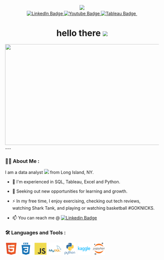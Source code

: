 <div id="header" align="center">
  <img src="https://media.giphy.com/media/v1.Y2lkPTc5MGI3NjExbGdseXU1aGU0eXVtazZja3RsN3cxeDgzNDNzbHZvbDExcG43cjNzOCZlcD12MV9pbnRlcm5hbF9naWZfYnlfaWQmY3Q9cw/gjrYDwbjnK8x36xZIO/giphy.gif" width="250"/>
</div>
<div id="badges" align="center" >
  <a href="https://www.linkedin.com/in/john-shen-65489b177/">
    <img src="https://img.shields.io/badge/LinkedIn-blue?style=for-the-badge&logo=linkedin&logoColor=white" alt="LinkedIn Badge"/>
  </a>
  <a href="https://www.youtube.com/@johnshen9423">
    <img src="https://img.shields.io/badge/YouTube-red?style=for-the-badge&logo=youtube&logoColor=white" alt="Youtube Badge"/>
  </a>
  <a href="https://public.tableau.com/app/profile/john.shen5439/vizzes">
    <img src="https://img.shields.io/badge/Tableau-purple?style=for-the-badge&logo=tableau&logoColor=white" alt="Tableau Badge"/>
  </a>
    <img src="https://komarev.com/ghpvc/?username=johnshen11&style=flat-square&color=blue" alt=""/>
  </a>
</div > 
<h1 align="center"> 
  hello there
  <img src="https://media.giphy.com/media/hvRJCLFzcasrR4ia7z/giphy.gif" width="30px"/>
</h1>
<div align="center">
  <img src="https://media.giphy.com/media/v1.Y2lkPTc5MGI3NjExdDVrajBrc281NXBjbGJ2dnF6Zzk1b2RhaDFobzlqYTZzaXphZWQ2YyZlcD12MV9pbnRlcm5hbF9naWZfYnlfaWQmY3Q9Zw/3oKIPEqDGUULpEU0aQ/giphy.gif" width="600" height="330"/>
</div>
---

### :man_technologist: About Me :
I am a data analyst <img src="https://media.giphy.com/media/WUlplcMpOCEmTGBtBW/giphy.gif" width="30"> from Long Island, NY.
- :telescope: I'm experienced in SQL, Tableau, Excel and Python.

- :seedling: Seeking out new opportunities for learning and growth.

- :zap: In my free time, I enjoy exercising, checking out tech reviews, watching Shark Tank, and playing or watching basketball #GOKNICKS.

- :mailbox: You can reach me @ [![Linkedin Badge](https://img.shields.io/badge/-Linkedin-blue?style=flat&logo=Linkedin&logoColor=white)](https://www.linkedin.com/in/john-shen-65489b177/)
### :hammer_and_wrench: Languages and Tools :
<img src="https://github.com/devicons/devicon/blob/master/icons/html5/html5-original.svg" title="HTML5" alt="HTML" width="40" height="40"/>&nbsp;
<img src="https://github.com/devicons/devicon/blob/master/icons/css3/css3-plain-wordmark.svg"  title="CSS3" alt="CSS" width="40" height="40"/>&nbsp;
<img src="https://github.com/devicons/devicon/blob/master/icons/javascript/javascript-original.svg" title="JavaScript" alt="JavaScript" width="40" height="40"/>&nbsp;
<img src="https://github.com/devicons/devicon/blob/master/icons/mysql/mysql-original-wordmark.svg" title="MySQL"  alt="MySQL" width="40" height="40"/>&nbsp;
<img src="https://github.com/devicons/devicon/blob/master/icons/python/python-original-wordmark.svg" title="Python"  alt="Python" width="40" height="40"/>&nbsp;
<img src="https://github.com/devicons/devicon/blob/master/icons/kaggle/kaggle-original-wordmark.svg" title="Kaggle"  alt="Kaggle" width="40" height="40"/>&nbsp;
<img src="https://github.com/devicons/devicon/blob/master/icons/jupyter/jupyter-original-wordmark.svg" title="Jupyter"  alt="Jupyter" width="40" height="40"/>&nbsp;
